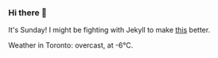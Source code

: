 ### Hi there :wave:

It's Sunday! I might be fighting with Jekyll to make [this](https://swissclubtoronto.ca) better.

Weather in Toronto: overcast, at -6°C.
